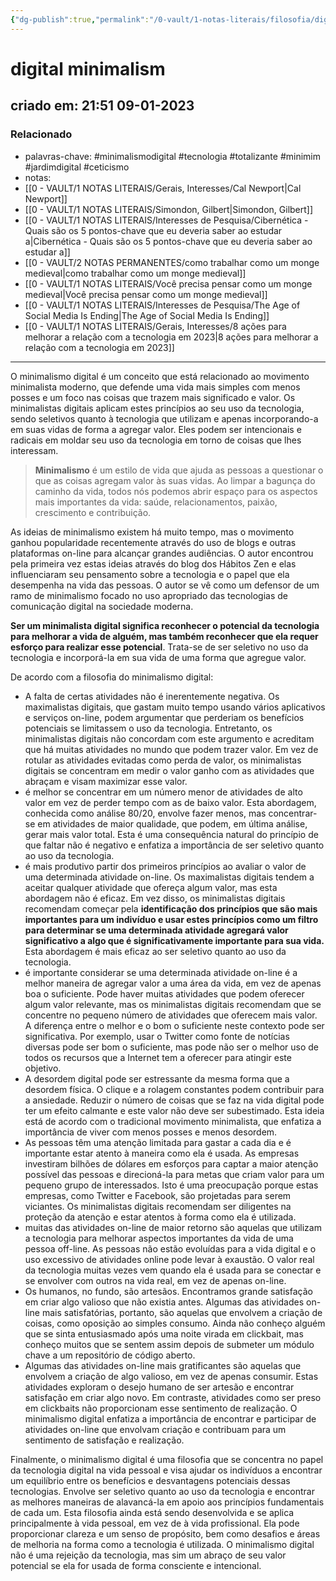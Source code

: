 ```yaml
---
{"dg-publish":true,"permalink":"/0-vault/1-notas-literais/filosofia/digital-minimalism/","tags":["permanente","minimalismodigital","tecnologia","totalizante","minimim","jardimdigital"],"dgHomeLink":true,"dgShowLocalGraph":true,"dgShowFileTree":true,"dgEnableSearch":true}
---
```


# digital minimalism
## criado em: 21:51 09-01-2023

### Relacionado
- palavras-chave: #minimalismodigital #tecnologia #totalizante #minimim #jardimdigital #ceticismo 
- notas: 
- [[0 - VAULT/1 NOTAS LITERAIS/Gerais, Interesses/Cal Newport\|Cal Newport]]
- [[0 - VAULT/1 NOTAS LITERAIS/Simondon, Gilbert\|Simondon, Gilbert]]
- [[0 - VAULT/1 NOTAS LITERAIS/Interesses de Pesquisa/Cibernética -  Quais são os 5 pontos-chave que eu deveria saber ao estudar a\|Cibernética -  Quais são os 5 pontos-chave que eu deveria saber ao estudar a]]
- [[0 - VAULT/2 NOTAS PERMANENTES/como trabalhar como um monge medieval\|como trabalhar como um monge medieval]]
- [[0 - VAULT/1 NOTAS LITERAIS/Você precisa pensar como um monge medieval\|Você precisa pensar como um monge medieval]]
- [[0 - VAULT/1 NOTAS LITERAIS/Interesses de Pesquisa/The Age of Social Media Is Ending\|The Age of Social Media Is Ending]]
- [[0 - VAULT/1 NOTAS LITERAIS/Gerais, Interesses/8 ações para melhorar a relação com a tecnologia em 2023\|8 ações para melhorar a relação com a tecnologia em 2023]]
---

O minimalismo digital é um conceito que está relacionado ao movimento minimalista moderno, que defende uma vida mais simples com menos posses e um foco nas coisas que trazem mais significado e valor. Os minimalistas digitais aplicam estes princípios ao seu uso da tecnologia, sendo seletivos quanto à tecnologia que utilizam e apenas incorporando-a em suas vidas de forma a agregar valor. Eles podem ser intencionais e radicais em moldar seu uso da tecnologia em torno de coisas que lhes interessam.

>**Minimalismo** é um estilo de vida que ajuda as pessoas a questionar o que as coisas agregam valor às suas vidas. Ao limpar a bagunça do caminho da vida, todos nós podemos abrir espaço para os aspectos mais importantes da vida: saúde, relacionamentos, paixão, crescimento e contribuição.

As ideias de minimalismo existem há muito tempo, mas o movimento ganhou popularidade recentemente através do uso de blogs e outras plataformas on-line para alcançar grandes audiências. O autor encontrou pela primeira vez estas ideias através do blog dos Hábitos Zen e elas influenciaram seu pensamento sobre a tecnologia e o papel que ela desempenha na vida das pessoas. O autor se vê como um defensor de um ramo de minimalismo focado no uso apropriado das tecnologias de comunicação digital na sociedade moderna.

**Ser um minimalista digital significa reconhecer o potencial da tecnologia para melhorar a vida de alguém, mas também reconhecer que ela requer esforço para realizar esse potencial**. Trata-se de ser seletivo no uso da tecnologia e incorporá-la em sua vida de uma forma que agregue valor.

De acordo com a filosofia do minimalismo digital:

-  A falta de certas atividades não é inerentemente negativa. Os maximalistas digitais, que gastam muito tempo usando vários aplicativos e serviços on-line, podem argumentar que perderiam os benefícios potenciais se limitassem o uso da tecnologia. Entretanto, os minimalistas digitais não concordam com este argumento e acreditam que há muitas atividades no mundo que podem trazer valor. Em vez de rotular as atividades evitadas como perda de valor, os minimalistas digitais se concentram em medir o valor ganho com as atividades que abraçam e visam maximizar esse valor.
- é melhor se concentrar em um número menor de atividades de alto valor em vez de perder tempo com as de baixo valor. Esta abordagem, conhecida como análise 80/20, envolve fazer menos, mas concentrar-se em atividades de maior qualidade, que podem, em última análise, gerar mais valor total. Esta é uma consequência natural do princípio de que faltar não é negativo e enfatiza a importância de ser seletivo quanto ao uso da tecnologia.
- é mais produtivo partir dos primeiros princípios ao avaliar o valor de uma determinada atividade on-line. Os maximalistas digitais tendem a aceitar qualquer atividade que ofereça algum valor, mas esta abordagem não é eficaz. Em vez disso, os minimalistas digitais recomendam começar pela **identificação dos princípios que são mais importantes para um indivíduo e usar estes princípios como um filtro para determinar se uma determinada atividade agregará valor significativo a algo que é significativamente importante para sua vida.** Esta abordagem é mais eficaz ao ser seletivo quanto ao uso da tecnologia.
- é importante considerar se uma determinada atividade on-line é a melhor maneira de agregar valor a uma área da vida, em vez de apenas boa o suficiente. Pode haver muitas atividades que podem oferecer algum valor relevante, mas os minimalistas digitais recomendam que se concentre no pequeno número de atividades que oferecem mais valor. A diferença entre o melhor e o bom o suficiente neste contexto pode ser significativa. Por exemplo, usar o Twitter como fonte de notícias diversas pode ser bom o suficiente, mas pode não ser o melhor uso de todos os recursos que a Internet tem a oferecer para atingir este objetivo.
- A desordem digital pode ser estressante da mesma forma que a desordem física. O clique e a rolagem constantes podem contribuir para a ansiedade. Reduzir o número de coisas que se faz na vida digital pode ter um efeito calmante e este valor não deve ser subestimado. Esta ideia está de acordo com o tradicional movimento minimalista, que enfatiza a importância de viver com menos posses e menos desordem.
- As pessoas têm uma atenção limitada para gastar a cada dia e é importante estar atento à maneira como ela é usada. As empresas investiram bilhões de dólares em esforços para captar a maior atenção possível das pessoas e direcioná-la para metas que criam valor para um pequeno grupo de interessados. Isto é uma preocupação porque estas empresas, como Twitter e Facebook, são projetadas para serem viciantes. Os minimalistas digitais recomendam ser diligentes na proteção da atenção e estar atentos à forma como ela é utilizada.
- muitas das atividades on-line de maior retorno são aquelas que utilizam a tecnologia para melhorar aspectos importantes da vida de uma pessoa off-line. As pessoas não estão evoluídas para a vida digital e o uso excessivo de atividades online pode levar à exaustão. O valor real da tecnologia muitas vezes vem quando ela é usada para se conectar e se envolver com outros na vida real, em vez de apenas on-line.
- Os humanos, no fundo, são artesãos. Encontramos grande satisfação em criar algo valioso que não existia antes. Algumas das atividades on-line mais satisfatórias, portanto, são aquelas que envolvem a criação de coisas, como oposição ao simples consumo. Ainda não conheço alguém que se sinta entusiasmado após uma noite virada em clickbait, mas conheço muitos que se sentem assim depois de submeter um módulo chave a um repositório de código aberto.
- Algumas das atividades on-line mais gratificantes são aquelas que envolvem a criação de algo valioso, em vez de apenas consumir. Estas atividades exploram o desejo humano de ser artesão e encontrar satisfação em criar algo novo. Em contraste, atividades como ser preso em clickbaits não proporcionam esse sentimento de realização. O minimalismo digital enfatiza a importância de encontrar e participar de atividades on-line que envolvam criação e contribuam para um sentimento de satisfação e realização.

Finalmente, o minimalismo digital é uma filosofia que se concentra no papel da tecnologia digital na vida pessoal e visa ajudar os indivíduos a encontrar um equilíbrio entre os benefícios e desvantagens potenciais dessas tecnologias. Envolve ser seletivo quanto ao uso da tecnologia e encontrar as melhores maneiras de alavancá-la em apoio aos princípios fundamentais de cada um. Esta filosofia ainda está sendo desenvolvida e se aplica principalmente à vida pessoal, em vez de à vida profissional. Ela pode proporcionar clareza e um senso de propósito, bem como desafios e áreas de melhoria na forma como a tecnologia é utilizada. O minimalismo digital não é uma rejeição da tecnologia, mas sim um abraço de seu valor potencial se ela for usada de forma consciente e intencional. 
